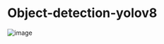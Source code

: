 # Object-detection-yolov8

![image](https://github.com/dikshithakalva/Object-detection-yolov8/assets/132540315/d387fc9a-21d7-4378-8ae2-8e44049ccdfb)
